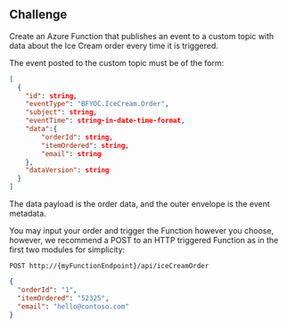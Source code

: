 ﻿## ChallengeCreate an Azure Function that publishes an event to a custom topic with data about the Ice Cream order every time it is triggered.The event posted to the custom topic must be of the form:```json[  {    "id": string,    "eventType": "BFYOC.IceCream.Order",    "subject": string,    "eventTime": string-in-date-time-format,    "data":{        "orderId": string,        "itemOrdered": string,        "email": string    },    "dataVersion": string  }]```The data payload is the order data, and the outer envelope is the event metadata.You may input your order and trigger the Function however you choose, however, we recommend a POST to an HTTP triggered Function as in the first two modules for simplicity:```POST http://{myFunctionEndpoint}/api/iceCreamOrder``````json{  "orderId": "1",  "itemOrdered": "52325",  "email": "hello@contoso.com"}``` 